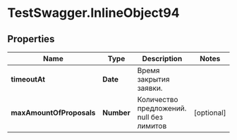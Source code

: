 # TestSwagger.InlineObject94

## Properties

Name | Type | Description | Notes
------------ | ------------- | ------------- | -------------
**timeoutAt** | **Date** | Время закрытия заявки. | 
**maxAmountOfProposals** | **Number** | Количество предложений. null без лимитов | [optional] 


